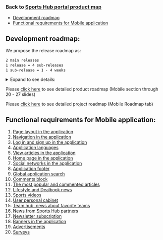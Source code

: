 ### Back to [Sports Hub portal product map](../../README.md)

- [Development roadmap](#development-roadmap)
- [Functional requirements for Mobile application](#functional-requirements-for-mobile-application)

## Development roadmap:

We propose the release roadmap as:

    2 main releases
    1 release = 4 sub-releases
    1 sub-release = 1 - 4 weeks

<details>
  <summary>Expand to see details:</summary>

![Mobile development roadmap](/mobile_application_features/images_files/mobile_releases.jpg)

</details>

Please [click here](https://docs.google.com/presentation/d/1a2WLbLiwcDXZJoMR6pjrTWYA0fsODkBm/edit#slide=id.p20) to see detailed product roadmap (Mobile section through 20 - 27 slides)


Please [click here](https://docs.google.com/spreadsheets/d/1FGr5xKmmvYVBvGZDizURiUfLX6oDd3LUTettR0hlZ_k/edit?usp=sharing) to see detailed project roadmap (Mobile Roadmap tab)


## Functional requirements for Mobile application:

1. [Page layout in the application](/mobile_application_features/project_layout/README.md)
2. [Navigation in the application](/mobile_application_features/navigation/README.md)
3. [Log in and sign up in the application](/mobile_application_features/log_in_and_sign_up/README.md)
4. [Application languages](/mobile_application_features/application_languages/README.md)
5. [View articles in the application](/mobile_application_features/articles_view/README.md)
6. [Home page in the application](/mobile_application_features/home_page/README.md)
7. [Social networks in the application](/mobile_application_features/social_networks/README.md)
8. [Application footer](/mobile_application_features/application_footer/README.md)
9. [Global application search](/mobile_application_features/global_application_search/README.md)
10. [Comments block](/mobile_application_features/comments/README.md)
11. [The most popular and commented articles](/mobile_application_features/most_popular_and_commented/README.md)
12. [Lifestyle and Dealbook news](/mobile_application_features/lifestyle_dealbook_news/README.md)
13. [Sports videos](/mobile_application_features/video_page/README.md)
14. [User personal cabinet](/mobile_application_features/user_profile_update/README.md)
15. [Team hub: news about favorite teams](/mobile_application_features/team_hub/README.md)
16. [News from Sports Hub partners](/mobile_application_features/news_partners/README.md)
17. [Newsletter subscription](/mobile_application_features/newsletter_email/README.md)
18. [Banners in the application](/mobile_application_features/banners/README.md)
19. [Advertisements](/mobile_application_features/advertisements/README.md)
20. [Surveys](/mobile_application_features/surveys/README.md)
